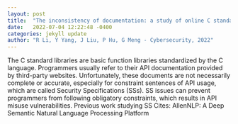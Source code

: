 ```yaml
---
layout: post
title:  "The inconsistency of documentation: a study of online C standard library documents"
date:   2022-07-04 12:22:48 -0400
categories: jekyll update
author: "R Li, Y Yang, J Liu, P Hu, G Meng - Cybersecurity, 2022"
---
```

The C standard libraries are basic function libraries standardized by the C language. Programmers usually refer to their API documentation provided by third-party websites. Unfortunately, these documents are not necessarily complete or accurate, especially for constraint sentences of API usage, which are called Security Specifications (SSs). SS issues can prevent programmers from following obligatory constraints, which results in API misuse vulnerabilities. Previous work studying SS 
Cites: AllenNLP: A Deep Semantic Natural Language Processing Platform